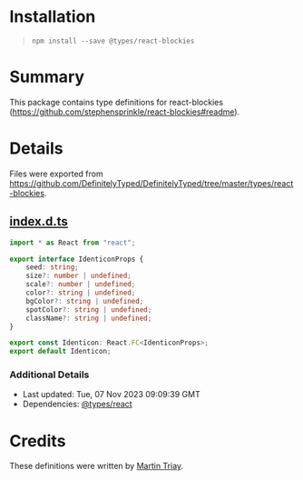 # Installation
> `npm install --save @types/react-blockies`

# Summary
This package contains type definitions for react-blockies (https://github.com/stephensprinkle/react-blockies#readme).

# Details
Files were exported from https://github.com/DefinitelyTyped/DefinitelyTyped/tree/master/types/react-blockies.
## [index.d.ts](https://github.com/DefinitelyTyped/DefinitelyTyped/tree/master/types/react-blockies/index.d.ts)
````ts
import * as React from "react";

export interface IdenticonProps {
    seed: string;
    size?: number | undefined;
    scale?: number | undefined;
    color?: string | undefined;
    bgColor?: string | undefined;
    spotColor?: string | undefined;
    className?: string | undefined;
}

export const Identicon: React.FC<IdenticonProps>;
export default Identicon;

````

### Additional Details
 * Last updated: Tue, 07 Nov 2023 09:09:39 GMT
 * Dependencies: [@types/react](https://npmjs.com/package/@types/react)

# Credits
These definitions were written by [Martin Triay](https://github.com/martriay).
